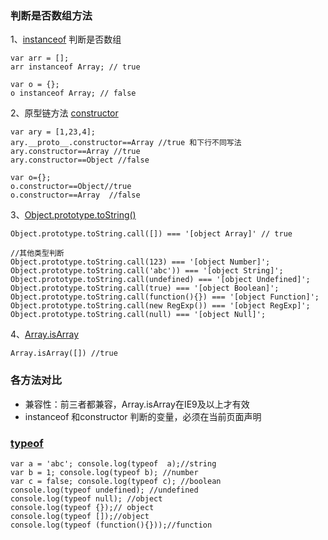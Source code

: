 ### 判断是否数组方法

1、[instanceof](https://developer.mozilla.org/en-US/docs/Web/JavaScript/Reference/Operators/instanceof)
判断是否数组

 ```
 var arr = [];
 arr instanceof Array; // true

 var o = {};
 o instanceof Array; // false
 ```

2、原型链方法 [constructor](https://developer.mozilla.org/en-US/docs/Web/JavaScript/Reference/Global_Objects/Object/constructor)

```
var ary = [1,23,4];
ary.__proto__.constructor==Array //true 和下行不同写法
ary.constructor==Array //true
ary.constructor==Object //false

var o={};
o.constructor==Object//true
o.constructor==Array  //false
```

3、[Object.prototype.toString()](https://developer.mozilla.org/en-US/docs/Web/JavaScript/Reference/Global_Objects/Object/toString)

```
Object.prototype.toString.call([]) === '[object Array]' // true

//其他类型判断
Object.prototype.toString.call(123) === '[object Number]';
Object.prototype.toString.call('abc')) === '[object String]';
Object.prototype.toString.call(undefined) === '[object Undefined]';
Object.prototype.toString.call(true) === '[object Boolean]';
Object.prototype.toString.call(function(){}) === '[object Function]';
Object.prototype.toString.call(new RegExp()) === '[object RegExp]';
Object.prototype.toString.call(null) === '[object Null]';
```

4、[Array.isArray](https://developer.mozilla.org/en-US/docs/Web/JavaScript/Reference/Global_Objects/Array/isArray)
```
Array.isArray([]) //true
```

### 各方法对比
* 兼容性：前三者都兼容，Array.isArray在IE9及以上才有效
* instanceof 和constructor 判断的变量，必须在当前页面声明

### [typeof](https://developer.mozilla.org/en-US/docs/Web/JavaScript/Reference/Operators/typeof)
```
var a = 'abc'; console.log(typeof  a);//string
var b = 1; console.log(typeof b); //number
var c = false; console.log(typeof c); //boolean
console.log(typeof undefined); //undefined
console.log(typeof null); //object
console.log(typeof {});// object
console.log(typeof []);//object
console.log(typeof (function(){}));//function
```